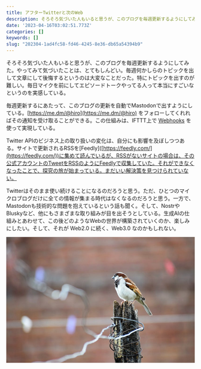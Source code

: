 ```yaml
---
title: アフターTwitterと次のWeb
description: そろそろ気づいた人もいると思うが、このブログを毎週更新するようにしてみた。やってみて気づいたことは、とてもしんどい。毎週何かしらのトピックを出して文章にして後悔するというのは大変なことだった。特にトピックを出すのが難しい。毎日マイクを前にしてエピソードトークやってる人って本当にす
date: '2023-04-16T03:02:51.773Z'
categories: []
keywords: []
slug: "202304-1ad4fc58-fd46-4245-8e36-db65a54394b9"
---
```

そろそろ気づいた人もいると思うが、このブログを毎週更新するようにしてみた。やってみて気づいたことは、とてもしんどい。毎週何かしらのトピックを出して文章にして後悔するというのは大変なことだった。特にトピックを出すのが難しい。毎日マイクを前にしてエピソードトークやってる人って本当にすごいなというのを実感している。

毎週更新するにあたって、このブログの更新を自動でMastodonで出すようにしている。[https://me.dm/@hiro](https://me.dm/@hiro) をフォローしてくれればその通知を受け取ることができる。この仕組みは、IFTTT上で [Webhooks](https://ifttt.com/maker_webhooks) を使って実現している。

Twitter APIのビジネス上の取り扱いの変化は、自分にも影響を及ぼしつつある。サイトで更新されるRSSを\[Feedly\]([https://feedly.com/](https://feedly.com/))に集めて読んでいるが、RSSがないサイトの場合は、その公式アカウントのTweetをRSSのようにFeedlyで収集していた。それができなくなったことで、探究の旅が始まっている。まだいい解決策を見つけられていない。

Twitterはそのまま使い続けることになるのだろうと思う。ただ、ひとつのマイクロブログだけに全ての情報が集まる時代はなくなるのだろうと思う。一方で、Mastodonも技術的な問題を抱えているという話も聞く。そして、NostrやBluskyなど、他にもさまざまな取り組みが目を出そうとしている。生成AIの仕組みとあわせて、この後どのようなWebの世界が構築されていくのか、楽しみにしたい。そして、それが Web2.0 に続く、Web3.0 なのかもしれない。

![](0__HM0x4xJzpETfE7zh.jpg)